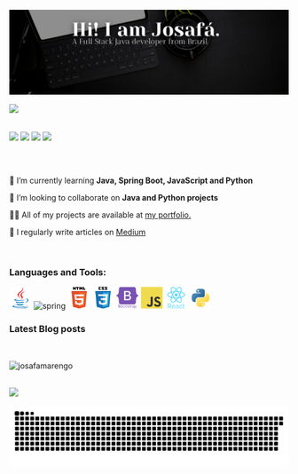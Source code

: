 <a href="https://linkedin.com/in/josafa-marengo" target="_blank"><img title="Hey, Check Out my Linkedin 🙃" src="header.svg" /></a>

<a href="https://github.com/login?return_to=https%3A%2F%2Fgithub.com%2Fjosafamarengo"><img src="https://img.shields.io/github/followers/josafamarengo.svg?style=social&label=Follow&maxAge=2592000"></a>

<div align="left"></br>
  <a href = "mailto:josafabmarengo@gmail.com" target="_blank"><img src="https://img.shields.io/badge/Gmail-D14836?style=for-the-badge&logo=gmail&logoColor=white" target="_blank"></a>
  <a href="https://www.linkedin.com/in/josafa-marengo" target="_blank"><img src="https://img.shields.io/badge/-LinkedIn-%230077B5?style=for-the-badge&logo=linkedin&logoColor=white" target="_blank"></a> 
 <a href="https://www.medium.com/@josafamarengo" target="_blank"><img src="https://img.shields.io/badge/Medium-12100E?style=for-the-badge&logo=medium&logoColor=white" target="_blank"></a>
<a href="https://dev.to/josafamarengo"><img src="https://img.shields.io/badge/dev.to-0A0A0A?style=for-the-badge&logo=dev.to&logoColor=white" target="_blank"></a>
</div>

##

</br>

🌱 I’m currently learning **Java, Spring Boot, JavaScript and Python**

👯 I’m looking to collaborate on **Java and Python projects**

👨‍💻 All of my projects are available at [my portfolio.](https://josafa.netlify.app/)

📝 I regularly write articles on [Medium](https://medium.com/@josafamarengo)


<div></br>
<h3 align="left">Languages and Tools:</h3>
<p align="left"> 

<img src="https://raw.githubusercontent.com/devicons/devicon/master/icons/java/java-original.svg" alt="java" width="40" height="40"/>
<img src="https://www.vectorlogo.zone/logos/springio/springio-icon.svg" alt="spring" width="40" height="40"/>
<img src="https://raw.githubusercontent.com/devicons/devicon/master/icons/html5/html5-original-wordmark.svg" alt="html5" width="40" height="40"/>
<img src="https://raw.githubusercontent.com/devicons/devicon/master/icons/css3/css3-original-wordmark.svg" alt="css3" width="40" height="40"/> 
<img src="https://raw.githubusercontent.com/devicons/devicon/master/icons/bootstrap/bootstrap-plain-wordmark.svg" alt="bootstrap" width="40" height="40"/>
<img src="https://raw.githubusercontent.com/devicons/devicon/master/icons/javascript/javascript-original.svg" alt="javascript" width="40" height="40"/>
<img src="https://raw.githubusercontent.com/devicons/devicon/master/icons/react/react-original-wordmark.svg" alt="react" width="40" height="40"/> 
<img src="https://raw.githubusercontent.com/devicons/devicon/master/icons/python/python-original.svg" alt="python" width="40" height="40"/>

<div>
<h3>Latest Blog posts</h3>
<!-- BLOG-POST-LIST:START -->
<!-- BLOG-POST-LIST:END -->
</div>

<div></br>
<p align="left"> <img src="https://komarev.com/ghpvc/?username=josafamarengo&label=Profile%20views&color=0e75b6&style=flat" alt="josafamarengo" /> </p></div>

<div align="left"></br>
  <a href="https://www.linkedin.com/in/josafa-marengo" target="_blank">
  <img height="180em" src="https://github-readme-stats.vercel.app/api?username=josafamarengo&show_icons=true&theme=tokyonight&include_all_commits=true&count_private=true"/>
</div>
  
  ![Snake animation](https://github.com/josafamarengo/josafamarengo/blob/output/github-contribution-grid-snake.svg)
